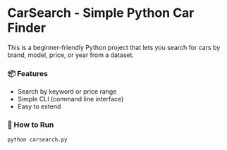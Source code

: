 # CarSearch - Simple Python Car Finder

This is a beginner-friendly Python project that lets you search for cars by brand, model, price, or year from a dataset.

### 📦 Features
- Search by keyword or price range
- Simple CLI (command line interface)
- Easy to extend

### 🏁 How to Run

```bash
python carsearch.py
